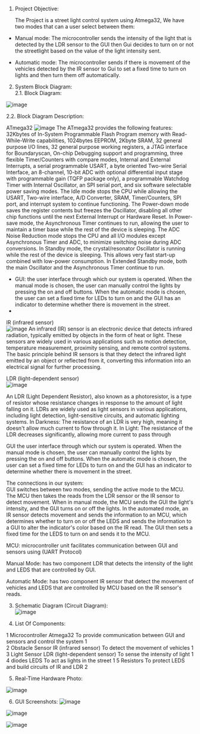 1.	Project Objective:  
  
  	The Project is a street light control system using Atmega32,    	We have two modes that can a user select between them:  
  
*	Manual mode: The microcontroller sends the intensity of the light that is detected by the LDR sensor to the GUI then Gui decides to turn on or not the streetlight based on the value of the light intensity sent.  
  
*	Automatic mode: The microcontroller sends if there is movement of the vehicles detected by the IR sensor to Gui to set a fixed time to turn on lights and then turn them off automatically.     

    
2.	System Block Diagram:  
2.1.	Block Diagram:  
  
    
      
![image](https://github.com/user-attachments/assets/5293c0a1-f492-4c4b-bee9-4ee39fb0493f)

2.2.	Block Diagram Description:  

ATmega32
![image](https://github.com/user-attachments/assets/656698e5-8337-4716-a8e4-9c70aadc618a)
  The ATmega32 provides the following features: 32Kbytes of In-System Programmable Flash Program memory with Read-While-Write capabilities, 1024bytes EEPROM, 2Kbyte SRAM, 32 general purpose I/O lines, 32 general purpose working registers, a JTAG interface for Boundaryscan, On-chip Debugging support and programming, three flexible Timer/Counters with compare modes, Internal and External Interrupts, a serial programmable USART, a byte oriented Two-wire Serial Interface, an 8-channel, 10-bit ADC with optional differential input stage with programmable gain (TQFP package only), a programmable Watchdog Timer with Internal Oscillator, an SPI serial port, and six software selectable power saving modes. The Idle mode stops the CPU while allowing the USART, Two-wire interface, A/D Converter, SRAM, Timer/Counters, SPI port, and interrupt system to continue functioning. The Power-down mode saves the register contents but freezes the Oscillator, disabling all other chip functions until the next External Interrupt or Hardware Reset. In Power-save mode, the Asynchronous Timer continues to run, allowing the user to maintain a timer base while the rest of the device is sleeping. The ADC Noise Reduction mode stops the CPU and all I/O modules except Asynchronous Timer and ADC, to minimize switching noise during ADC conversions. In Standby mode, the crystal/resonator Oscillator is running while the rest of the device is sleeping. This allows very fast start-up combined with low-power consumption. In Extended Standby mode, both the main Oscillator and the Asynchronous Timer continue to run.

-	GUI: the user interface through which our system is operated. When the manual mode is chosen, the user can manually control the lights by pressing the on and off buttons. When the automatic mode is chosen, the user can set a fixed time for LEDs to turn on and the GUI has an indicator to determine whether there is movement in the street.
-	
IR (infrared sensor)  
![image](https://github.com/user-attachments/assets/688391ee-8280-49fc-b153-45f3e9b14d24)
An infrared (IR) sensor is an electronic device that detects infrared radiation, typically emitted by objects in the form of heat or light. These sensors are widely used in various applications such as motion detection, temperature measurement, proximity sensing, and remote control systems. The basic principle behind IR sensors is that they detect the infrared light emitted by an object or reflected from it, converting this information into an electrical signal for further processing.
 
LDR (light-dependent sensor)  
![image](https://github.com/user-attachments/assets/b60fe83a-614a-4f19-8d71-8e3ce5ea3524)



An LDR (Light Dependent Resistor), also known as a photoresistor, is a type of resistor whose resistance changes in response to the amount of light falling on it. LDRs are widely used as light sensors in various applications, including light detection, light-sensitive circuits, and automatic lighting systems.
  In Darkness: The resistance of an LDR is very high, meaning it doesn't allow much current to flow through it.
 In Light: The resistance of the LDR decreases significantly, allowing more current to pass through
  
GUI
     the user interface through which our system is operated. When the manual mode is chosen, the user can manually control the lights by pressing the on and off buttons. When the automatic mode is chosen, the user can set a fixed time for LEDs to turn on and the GUI has an indicator to determine whether there is movement in the street.
  






  


The connections in our system:  
GUI switches between two modes, sending the active mode to the MCU. The MCU then takes the reads from the LDR sensor or the IR sensor to detect movement. When in manual mode, the MCU sends the GUI the light's intensity, and the GUI turns on or off the lights. In the automated mode, an IR sensor detects movement and sends the information to an MCU, which determines whether to turn on or off the LEDS and sends the information to a GUI to alter the indicator's color based on the IR read. The GUI then sets a fixed time for the LEDS to turn on and sends it to the MCU.       

MCU: microcontroller unit facilitates communication between GUI and sensors using (UART Protocol)  
  
Manual Mode: has two component LDR that detects the intensity of the light and LEDS that are controlled by GUI.   
  
Automatic Mode: has two component IR sensor that detect the movement of vehicles and LEDS that are controlled by MCU based on the IR sensor's reads.  

  
3.	Schematic Diagram (Circuit Diagram):  
  ![image](https://github.com/user-attachments/assets/11967f47-dda0-442e-863e-752f8f119ec2)
  
  
  
  4.	List Of Components:  
  
 
1  	Microcontroller  	Atmega32  	To provide communication between GUI and sensors and control the system  	1  
2  	Obstacle Sensor  	IR (infrared sensor)  	To detect the movement of vehicles  	1  
3  	Light Sensor  	LDR (light-dependent sensor)  	To sense the intensity of light 	 	1  
4  	diodes  	LEDS  	To act as lights in the street  	        1
5  	Resistors  	  	To protect LEDS and build circuits of IR and LDR  	2  


5.	Real-Time Hardware Photo:  

![image](https://github.com/user-attachments/assets/f5f5a179-0e34-4ea3-b1ad-3548804261e0)

  6.	GUI Screenshots:
![image](https://github.com/user-attachments/assets/5407aabd-1d7e-4e74-918e-3e2ce7fc7ef7)


![image](https://github.com/user-attachments/assets/a51c5c8d-b4bc-40fc-9478-0686e1add494)


![image](https://github.com/user-attachments/assets/524b31ba-2576-4e85-825b-f26c6c7e4fb4)















